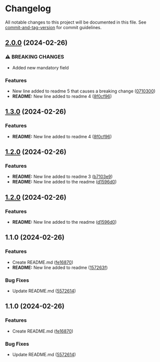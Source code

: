 # Changelog

All notable changes to this project will be documented in this file. See [commit-and-tag-version](https://github.com/absolute-version/commit-and-tag-version) for commit guidelines.

## [2.0.0](https://github.com/DavidNowakowski/commit-and-tag-version/compare/1.2.0...2.0.0) (2024-02-26)


### ⚠ BREAKING CHANGES

* Added new mandatory field

### Features

*  New line added to readme 5 that causes a breaking change ([0710300](https://github.com/DavidNowakowski/commit-and-tag-version/commit/07103008b5974e64270f928f9378d51df7bad6d4))
* **README:** New line added to readme 4 ([8f0cf96](https://github.com/DavidNowakowski/commit-and-tag-version/commit/8f0cf9678bf2387a0ee38aa13386c387aae0de3e))

## [1.3.0](https://github.com/DavidNowakowski/commit-and-tag-version/compare/1.2.0...1.3.0) (2024-02-26)


### Features

* **README:** New line added to readme 4 ([8f0cf96](https://github.com/DavidNowakowski/commit-and-tag-version/commit/8f0cf9678bf2387a0ee38aa13386c387aae0de3e))

## [1.2.0](https://github.com/DavidNowakowski/commit-and-tag-version/compare/v1.1.0...v1.2.0) (2024-02-26)


### Features

* **README:** New line added to readme 3 ([b7103e9](https://github.com/DavidNowakowski/commit-and-tag-version/commit/b7103e9cc80a9eb7050fdaf17decf679cc9ca06a))
* **README:** New line added to the readme ([d1596d0](https://github.com/DavidNowakowski/commit-and-tag-version/commit/d1596d0d54bb5e5df9dc63e0d4bbd6f3bbd17dec))

## [1.2.0](https://github.com/DavidNowakowski/commit-and-tag-version/compare/v1.1.0...v1.2.0) (2024-02-26)


### Features

* **README:** New line added to the readme ([d1596d0](https://github.com/DavidNowakowski/commit-and-tag-version/commit/d1596d0d54bb5e5df9dc63e0d4bbd6f3bbd17dec))

## 1.1.0 (2024-02-26)


### Features

* Create README.md ([fe16870](https://github.com/DavidNowakowski/commit-and-tag-version/commit/fe1687033ae6d195844cc44fcb9e7eb9a6dbb58c))
* **README:** New line added to readme ([157263f](https://github.com/DavidNowakowski/commit-and-tag-version/commit/157263ffb31bfab73d9606740b68ac5e253905ec))


### Bug Fixes

* Update README.md ([5572614](https://github.com/DavidNowakowski/commit-and-tag-version/commit/5572614f6b341715977236c82713b10e87671874))

## 1.1.0 (2024-02-26)


### Features

* Create README.md ([fe16870](https://github.com/DavidNowakowski/commit-and-tag-version/commit/fe1687033ae6d195844cc44fcb9e7eb9a6dbb58c))


### Bug Fixes

* Update README.md ([5572614](https://github.com/DavidNowakowski/commit-and-tag-version/commit/5572614f6b341715977236c82713b10e87671874))

